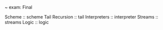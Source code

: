 ~ exam: Final

<topic>Scheme :: scheme</topic>
<topic>Tail Recursion :: tail</topic>
<topic>Interpreters :: interpreter</topic>
<topic>Streams :: streams</topic>
<topic>Logic :: logic</topic>

